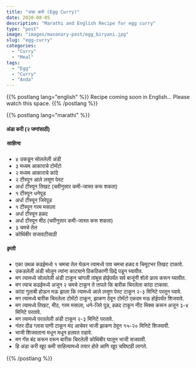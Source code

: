 ```yaml
---
title: "अंडा करी (Egg Curry)"
date: 2020-08-05
description: "Marathi and English Recipe for egg curry"
type: "post"
image: "images/masonary-post/egg_biryani.jpg"
slug: "egg-curry"
categories: 
  - "Curry"
  - "Meal"
tags:
  - "Egg"
  - "Curry"
  - "Anda"
---
```


{{% postlang lang="english" %}} 
 Recipe coming soon in English... Please watch this space. 
 {{% /postlang %}}





{{% postlang lang="marathi" %}}


#### अंडा करी (२ जणांसाठी)



##### साहित्य:
- ४ उकडून सोललेली अंडी 
- ३ मध्यम आकाराचे टोमॅटो 
- २ मध्यम आकाराचे कांदे 
- २ टीस्पून आले लसूण पेस्ट 
- अर्धा टीस्पून तिखट (चवीनुसार कमी-जास्त करू शकता)
- १ टीस्पून धनेपूड 
- अर्धा टीस्पून जिरेपूड 
- १ टीस्पून गरम मसाला 
- अर्धा टीस्पून हळद 
- अर्धा टीस्पून मीठ (चवीनुसार कमी-जास्त करू शकता)
- ३ चमचे तेल 
- कोथिंबीर सजावटीसाठी 

##### कृती:


- एका उथळ कढईमध्ये १ चमचा तेल घेऊन त्यामध्ये पाव चमचा हळद व चिमूटभर तिखट टाकावे. 
- उकडलेली अंडी सोलून त्यांना काट्याने ठिकठिकाणी छिद्रे पडून घ्यावीत. 
- मग त्यामध्ये सोललेली अंडी टाकून चांगली तांबूस होईपर्यंत सर्व बाजूंनी शॅलो फ्राय करून घ्यावीत. 
- मग त्याच कढईमध्ये अजून २ चमचे टाकून ते तापले कि बारीक चिरलेला कांदा टाकावा. 
- कांदा गुलाबी होऊन मऊ झाला कि त्यामध्ये आले लसूण पेस्ट टाकून २-३ मिनिटे परतून घ्यावे. 
- मग त्यामध्ये बारीक चिरलेला टोमॅटो टाकून, झाकण ठेवून टोमॅटो एकदम मऊ होईपर्यंत शिजवावे. 
- मग त्यामध्ये तिखट, मीठ, गरम मसाला, धने-जिरे पूड, हळद टाकून नीट मिक्स करून अजून ३-४ मिनिटे परतावे. 
- मग त्यामध्ये परतलेली अंडी टाकून २-३ मिनिटे परतावे. 
- नंतर दीड ग्लास पाणी टाकून मंद आचेवर भाजी झाकण ठेवून १५-२० मिनिटे शिजवावी. 
- भाजी शिजवताना मधून मधून हलवत राहावे.  
- मग गॅस बंद करून वरून बारीक चिरलेली कोथिंबीर घालून भाजी सजवावी. 
- हि अंडा करी खूप कमी साहित्यामध्ये तयार होते आणि खूप चविष्टही लागते. 



 {{% /postlang %}}
